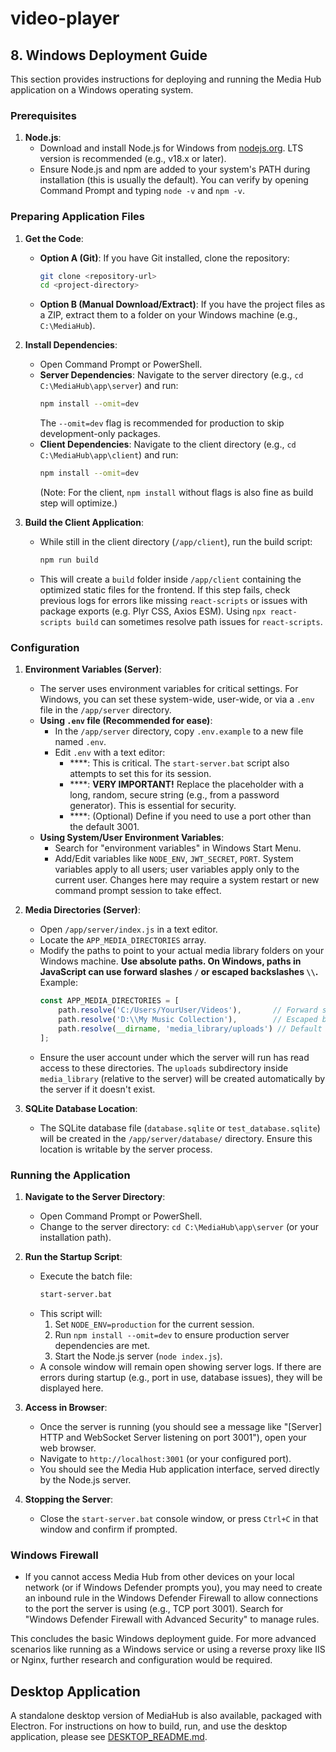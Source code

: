 # video-player
## 8. Windows Deployment Guide

This section provides instructions for deploying and running the Media Hub application on a Windows operating system.

### Prerequisites

1.  **Node.js**:
    *   Download and install Node.js for Windows from [nodejs.org](https://nodejs.org/). LTS version is recommended (e.g., v18.x or later).
    *   Ensure Node.js and npm are added to your system's PATH during installation (this is usually the default). You can verify by opening Command Prompt and typing `node -v` and `npm -v`.

### Preparing Application Files

1.  **Get the Code**:
    *   **Option A (Git)**: If you have Git installed, clone the repository:
        ```bash
        git clone <repository-url>
        cd <project-directory>
        ```
    *   **Option B (Manual Download/Extract)**: If you have the project files as a ZIP, extract them to a folder on your Windows machine (e.g., `C:\MediaHub`).

2.  **Install Dependencies**:
    *   Open Command Prompt or PowerShell.
    *   **Server Dependencies**: Navigate to the server directory (e.g., `cd C:\MediaHub\app\server`) and run:
        ```bash
        npm install --omit=dev
        ```
        The `--omit=dev` flag is recommended for production to skip development-only packages.
    *   **Client Dependencies**: Navigate to the client directory (e.g., `cd C:\MediaHub\app\client`) and run:
        ```bash
        npm install --omit=dev
        ```
        (Note: For the client, `npm install` without flags is also fine as build step will optimize.)

3.  **Build the Client Application**:
    *   While still in the client directory (`/app/client`), run the build script:
        ```bash
        npm run build
        ```
    *   This will create a `build` folder inside `/app/client` containing the optimized static files for the frontend. If this step fails, check previous logs for errors like missing `react-scripts` or issues with package exports (e.g. Plyr CSS, Axios ESM). Using `npx react-scripts build` can sometimes resolve path issues for `react-scripts`.

### Configuration

1.  **Environment Variables (Server)**:
    *   The server uses environment variables for critical settings. For Windows, you can set these system-wide, user-wide, or via a `.env` file in the `/app/server` directory.
    *   **Using `.env` file (Recommended for ease)**:
        *   In the `/app/server` directory, copy `.env.example` to a new file named `.env`.
        *   Edit `.env` with a text editor:
            *   ****: This is critical. The `start-server.bat` script also attempts to set this for its session.
            *   ****: **VERY IMPORTANT!** Replace the placeholder with a long, random, secure string (e.g., from a password generator). This is essential for security.
            *   ****: (Optional) Define if you need to use a port other than the default 3001.
    *   **Using System/User Environment Variables**:
        *   Search for "environment variables" in Windows Start Menu.
        *   Add/Edit variables like `NODE_ENV`, `JWT_SECRET`, `PORT`. System variables apply to all users; user variables apply only to the current user. Changes here may require a system restart or new command prompt session to take effect.

2.  **Media Directories (Server)**:
    *   Open `/app/server/index.js` in a text editor.
    *   Locate the `APP_MEDIA_DIRECTORIES` array.
    *   Modify the paths to point to your actual media library folders on your Windows machine. **Use absolute paths. On Windows, paths in JavaScript can use forward slashes `/` or escaped backslashes `\\`.**
        Example:
        ```javascript
        const APP_MEDIA_DIRECTORIES = [
            path.resolve('C:/Users/YourUser/Videos'),       // Forward slashes
            path.resolve('D:\\My Music Collection'),        // Escaped backslashes
            path.resolve(__dirname, 'media_library/uploads') // Default upload location (relative to server)
        ];
        ```
    *   Ensure the user account under which the server will run has read access to these directories. The `uploads` subdirectory inside `media_library` (relative to the server) will be created automatically by the server if it doesn't exist.

3.  **SQLite Database Location**:
    *   The SQLite database file (`database.sqlite` or `test_database.sqlite`) will be created in the `/app/server/database/` directory. Ensure this location is writable by the server process.

### Running the Application

1.  **Navigate to the Server Directory**:
    *   Open Command Prompt or PowerShell.
    *   Change to the server directory: `cd C:\MediaHub\app\server` (or your installation path).

2.  **Run the Startup Script**:
    *   Execute the batch file:
        ```bash
        start-server.bat
        ```
    *   This script will:
        1.  Set `NODE_ENV=production` for the current session.
        2.  Run `npm install --omit=dev` to ensure production server dependencies are met.
        3.  Start the Node.js server (`node index.js`).
    *   A console window will remain open showing server logs. If there are errors during startup (e.g., port in use, database issues), they will be displayed here.

3.  **Access in Browser**:
    *   Once the server is running (you should see a message like "[Server] HTTP and WebSocket Server listening on port 3001"), open your web browser.
    *   Navigate to `http://localhost:3001` (or your configured port).
    *   You should see the Media Hub application interface, served directly by the Node.js server.

4.  **Stopping the Server**:
    *   Close the `start-server.bat` console window, or press `Ctrl+C` in that window and confirm if prompted.

### Windows Firewall

*   If you cannot access Media Hub from other devices on your local network (or if Windows Defender prompts you), you may need to create an inbound rule in the Windows Defender Firewall to allow connections to the port the server is using (e.g., TCP port 3001). Search for "Windows Defender Firewall with Advanced Security" to manage rules.

This concludes the basic Windows deployment guide. For more advanced scenarios like running as a Windows service or using a reverse proxy like IIS or Nginx, further research and configuration would be required.

## Desktop Application

A standalone desktop version of MediaHub is also available, packaged with Electron.
For instructions on how to build, run, and use the desktop application, please see [DESKTOP_README.md](./DESKTOP_README.md).
